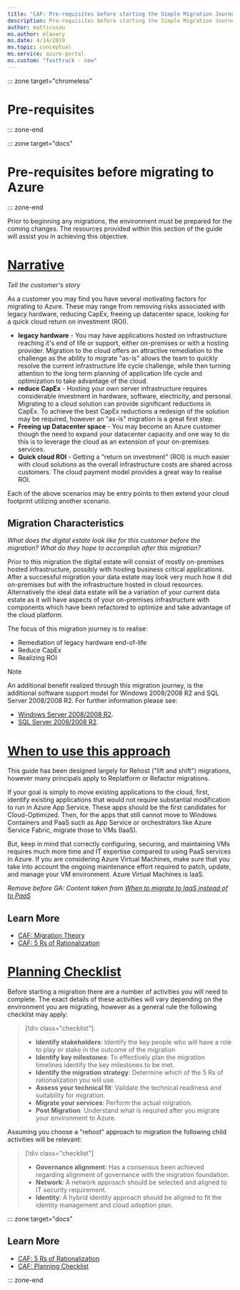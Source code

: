 ```yaml
---
title: "CAF: Pre-requisites before starting the Simple Migration Journey"
description: Pre-requisites before starting the Simple Migration Journey
author: matticusau
ms.author: mlavery
ms.date: 4/14/2019
ms.topic: conceptual
ms.service: azure-portal
ms.custom: "fasttrack - new"
---
```


::: zone target="chromeless"

# Pre-requisites

::: zone-end

::: zone target="docs"

# Pre-requisites before migrating to Azure

::: zone-end

Prior to beginning any migrations, the environment must be prepared for the coming changes. The resources provided within this section of the guide will assist you in achieving this objective.

# [Narrative](#tab/Narrative)

*Tell the customer's story*

As a customer you may find you have several motivating factors for migrating to Azure. These may range from removing risks associated with legacy hardware, reducing CapEx, freeing up datacenter space, looking for a quick cloud return on investment (ROI).

* **legacy hardware** - You may have applications hosted on infrastructure reaching it's end of life or support, either on-premises or with a hosting provider. Migration to the cloud offers an attractive remediation to the challenge as the ability to migrate "as-is" allows the team to quickly resolve the current infrastructure life cycle challenge, while then turning attention to the long term planning of application life cycle and optimization to take advantage of the cloud.
* **reduce CapEx** - Hosting your own server infrastructure requires considerable investment in hardware, software, electricity, and personal. Migrating to a cloud solution can provide significant reductions in CapEx. To achieve the best CapEx reductions a redesign of the solution may be required, however an "as-is" migration is a great first step.
* **Freeing up Datacenter space** - You may become an Azure customer though the need to expand your datacenter capacity and one way to do this is to leverage the cloud as an extension of your on-premises services.
* **Quick cloud ROI** - Getting a "return on investment" (ROI) is much easier with cloud solutions as the overall infrastructure costs are shared across customers. The cloud payment model provides a great way to realise ROI.

Each of the above scenarios may be entry points to then extend your cloud footprint utilizing another scenario.

## Migration Characteristics

*What does the digital estate look like for this customer before the migration?*
*What do they hope to accomplish after this migration?*

Prior to this migration the digital estate will consist of mostly on-premises hosted infrastructure, possibly with hosting business critical applications. After a successful migration your data estate may look very much how it did on-premises but with the infrastructure hosted in cloud resources. Alternatively the ideal data estate will be a variation of your current data estate as it will have aspects of your on-premises infrastructure with components which have been refactored to optimize and take advantage of the cloud platform.

The focus of this migration journey is to realise:

* Remediation of legacy hardware end-of-life
* Reduce CapEx
* Realizing ROI

> [!Note]
> An additional benefit realized through this migration journey, is the additional software support model for Windows 2008/2008 R2 and SQL Server 2008/2008 R2. For further information please see:
>
> * [Windows Server 2008/2008 R2](https://www.microsoft.com/en-us/cloud-platform/windows-server-2008).
> * [SQL Server 2008/2008 R2](https://www.microsoft.com/en-us/sql-server/sql-server-2008).

# [When to use this approach](#tab/Approach)

This guide has been designed largely for Rehost ("lift and shift") migrations, however many principals apply to Replatform or Refactor migrations.

If your goal is simply to move existing applications to the cloud, first, identify existing applications that would not require substantial modification to run in Azure App Service. These apps should be the first candidates for Cloud-Optimized. Then, for the apps that still cannot move to Windows Containers and PaaS such as App Service or orchestrators like Azure Service Fabric, migrate those to VMs (IaaS).

But, keep in mind that correctly configuring, securing, and maintaining VMs requires much more time and IT expertise compared to using PaaS services in Azure. If you are considering Azure Virtual Machines, make sure that you take into account the ongoing maintenance effort required to patch, update, and manage your VM environment. Azure Virtual Machines is IaaS.

*Remove before GA: Content taken from [When to migrate to IaaS instead of to PaaS](https://docs.microsoft.com/en-us/dotnet/standard/modernize-with-azure-and-containers/lift-and-shift-existing-apps-azure-iaas#when-to-migrate-to-iaas-instead-of-to-paas)*

## Learn More

* [CAF: Migration Theory](https://review.docs.microsoft.com/en-us/azure/architecture/cloud-adoption/migrate/theory/pre-requisites/?branch=caf%2Fmigrate-v1)
* [CAF: 5 Rs of Rationalization](https://docs.microsoft.com/en-gb/azure/architecture/cloud-adoption/digital-estate/5-rs-of-rationalization)

# [Planning Checklist](#tab/Checklist)

Before starting a migration there are a number of activities you will need to complete. The exact details of these activities will vary depending on the environment you are migrating, however as a general rule the following checklist may apply:

> [!div class="checklist"]
> * **Identify stakeholders**: Identify the key people who will have a role to play or stake in the outcome of the migration
> * **Identify key milestones**: To effectively plan the migration timelines identify the key milestones to be met.
> * **Identify the migration strategy**: Determine which of the 5 Rs of rationalization you will use.
> * **Assess your technical fit**: Validate the technical readiness and suitability for migration.
> * **Migrate your services**: Perform the actual migration.
> * **Post Migration**: Understand what is required after you migrate your environment to Azure.

Assuming you choose a "rehost" approach to migration the following child activities will be relevant:

> [!div class="checklist"]
> * **Governance alignment**: Has a consensus been achieved regarding alignment of governance with the migration foundation.
> * **Network**: A network approach should be selected and aligned to IT security requirement.
> * **Identity**: A hybrid identity approach should be aligned to fit the identity management and cloud adoption plan.

::: zone target="docs"

## Learn More

* [CAF: 5 Rs of Rationalization](https://docs.microsoft.com/en-gb/azure/architecture/cloud-adoption/digital-estate/5-rs-of-rationalization)
* [CAF: Planning Checklist](https://review.docs.microsoft.com/en-us/azure/architecture/cloud-adoption/migrate/theory/pre-requisites/planning-checklist?branch=caf%2Fmigrate-v1)

::: zone-end
